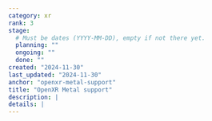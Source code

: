 ```yaml
---
category: xr
rank: 3
stage:
  # Must be dates (YYYY-MM-DD), empty if not there yet.
  planning: ""
  ongoing: ""
  done: ""
created: "2024-11-30"
last_updated: "2024-11-30"
anchor: "openxr-metal-support"
title: "OpenXR Metal support"
description: |
details: |
---
```

